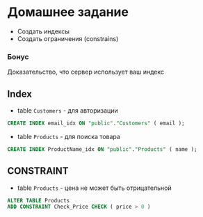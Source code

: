 # Домашнее задание
- Создать индексы
- Создать ограничения (constrains)
### Бонус
Доказательство, что сервер использует ваш индекс

## Index
- table `Customers` - для авторизации
``` sql
CREATE INDEX email_idx ON "public"."Customers" ( email );
```
- table `Products` - для поиска товара
``` sql
CREATE INDEX ProductName_idx ON "public"."Products" ( name );
```

## CONSTRAINT
- table `Products` - цена не может быть отрицательной
``` sql
ALTER TABLE Products
ADD CONSTRAINT Check_Price CHECK ( price > 0 )
```
